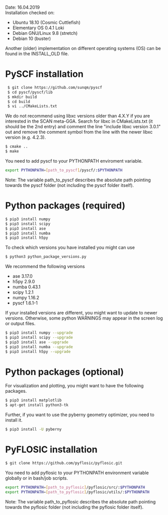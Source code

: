 Date: 16.04.2019  
Installation checked on:  

- Ubuntu 18.10 (Cosmic Cuttlefish)
- Elementary OS 0.4.1 Loki
- Debian GNU/Linux 9.8 (stretch)
- Debian 10 (buster)

Another (older) implementation on different operating systems (OS) can be found in the INSTALL_OLD file. 

# PySCF installation 

```bash
 $ git clone https://github.com/sunqm/pyscf  
 $ cd pyscf/pyscf/lib   
 $ mkdir build   
 $ cd build 
 $ vi ../CMakeLists.txt
 ```

We do not recommend using libxc versions older than 4.X.Y if you are interested in 
the SCAN meta-GGA. 
Search for libxc in CMakeLists.txt (it should be the 2nd entry) and comment the line "include libxc version 3.0.1" out
and remove the comment symbol from the line with the newer libxc version (e.g. 4.2.3).

```bash 
$ cmake .. 
$ make 
```
You need to add pyscf to your PYTHONPATH enviroment variable. 

```bash
export PYTHONPATH=[path_to_pyscf]/pyscf/:$PYTHONPATH
```
Note: The variable path_to_pyscf describes the absolute path pointing towards the pyscf folder (not including the pyscf folder itself). 

# Python packages (required)  

```bash 
$ pip3 install numpy 
$ pip3 install scipy 
$ pip3 install ase 
$ pip3 install numba 
$ pip3 install h5py 
```

To check which versions you have installed you might can use 

```bash 
$ python3 python_package_versions.py
```

We recommend the following versions 

- ase 3.17.0
- h5py 2.9.0
- numba 0.43.1
- scipy 1.2.1
- numpy 1.16.2
- pyscf 1.6.1-1

If your installed versions are different, you might want to update to newer versions. 
Otherwise, some python WARNINGS may appear in the screen log or output files. 

```bash 
$ pip3 install numpy --upgrade
$ pip3 install scipy --upgrade
$ pip3 install ase --upgrade
$ pip3 install numba --upgrade
$ pip3 install h5py --upgrade
```

# Python packages (optional) 

For visualization and plotting, you might want to have the following packages. 
```bash 
$ pip3 install matplotlib 
$ apt-get install python3-tk
```

Further, if you want to use the pyberny geometry optimizer, you need to install it. 
```bash 
$ pip3 install -U pyberny
```

# PyFLOSIC installation 

```bash 
$ git clone https://github.com/pyflosic/pyflosic.git
```

You need to add pyflosic to your PYTHONPATH environment variable globally or in bash/job scripts.

```bash
export PYTHONPATH=[path_to_pyflosic]/pyflosic/src/:$PYTHONPATH
export PYTHONPATH=[path_to_pyflosic]/pyflosic/utils/:$PYTHONPATH
```
Note: The variable path_to_pyflosic describes the absolute path pointing towards the pyflosic folder (not including the pyflosic folder itself). 
